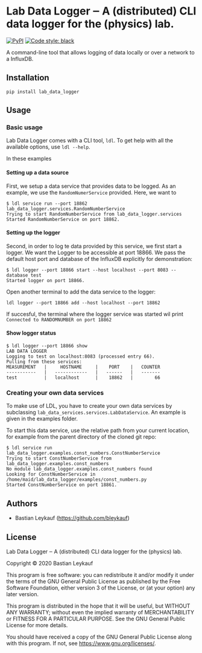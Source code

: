 # Lab Data Logger ‒ A (distributed) CLI data logger for the (physics) lab.
[![PyPI](https://img.shields.io/pypi/v/lab_data_logger?color=blue)](https://pypi.org/project/lab_data_logger/)
[![Code style: black](https://img.shields.io/badge/code%20style-black-000000.svg)](https://github.com/psf/black)

A command-line tool that allows logging of data locally or over a network to a InfluxDB. 

## Installation

```
pip install lab_data_logger
```

## Usage
### Basic usage

Lab Data Logger comes with a CLI tool, `ldl`. To get help with all the available options,
use `ldl --help`.

In these examples 
#### Setting up a data source

First, we setup a data service that provides data to be logged. As an example, we use 
the `RandomNumerService` provided. Here, we want to 

```
$ ldl service run --port 18862 lab_data_logger.services.RandomNumberService
Trying to start RandomNumberService from lab_data_logger.services
Started RandomNumberService on port 18862.
```
 
#### Setting up the logger
Second, in order to log te data provided by this service, we first start a logger. We 
want the Logger to be accessible at port 18866. We pass the default host port and database
 of the InfluxDB explicitly for demonstration:


```
$ ldl logger --port 18866 start --host localhost --port 8083 --database test
Started logger on port 18866.
```

Open another terminal to add the data service to the logger:
```
ldl logger --port 18866 add --host localhost --port 18862
```

If succesful, the terminal where the logger service was started wil print `Connected to RANDOMNUMBER on port 18862`

#### Show logger status
```
$ ldl logger --port 18866 show
LAB DATA LOGGER
Logging to test on localhost:8083 (processed entry 66).
Pulling from these services:
MEASUREMENT   |     HOSTNAME     |    PORT    |   COUNTER   
-----------   |   ------------   |   ------   |   -------   
test          |   localhost      |    18862   |        66
```
### Creating your own data services

To make use of LDL, you have to create your own data services by subclassing `lab_data_services.services.LabDataService`. An example is given in the examples folder.

To start this data service, use the relative path from your current location, for example
from the parent directory of the cloned git repo:

```
$ ldl service run lab_data_logger.examples.const_numbers.ConstNumberService
Trying to start ConstNumberService from lab_data_logger.examples.const_numbers
No module lab_data_logger.examples.const_numbers found
Looking for ConstNumberService in /home/maid/lab_data_logger/examples/const_numbers.py
Started ConstNumberService on port 18861.
```

## Authors

-   Bastian Leykauf (<https://github.com/bleykauf>)

## License
Lab Data Logger ‒ A (distributed) CLI data logger for the (physics) lab.

Copyright © 2020 Bastian Leykauf

This program is free software: you can redistribute it and/or modify it under the terms of the GNU General Public License as published by the Free Software Foundation, either version 3 of the License, or (at your option) any later version.

This program is distributed in the hope that it will be useful, but WITHOUT ANY WARRANTY; without even the implied warranty of MERCHANTABILITY or FITNESS FOR A PARTICULAR PURPOSE. See the GNU General Public License for more details.

You should have received a copy of the GNU General Public License along with this program. If not, see https://www.gnu.org/licenses/.
